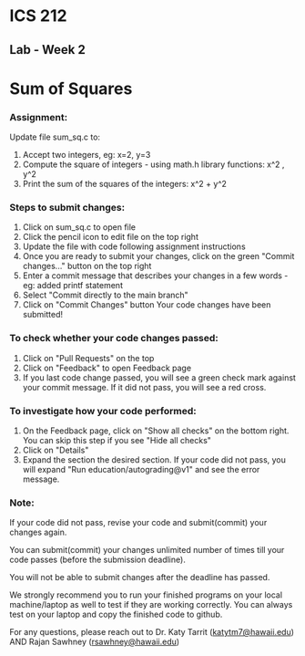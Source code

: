 # ICS 212
## Lab - Week 2

# Sum of Squares

### Assignment:
Update file sum_sq.c to:
1. Accept two integers, eg: x=2, y=3
2. Compute the square of integers - using math.h library functions: x^2 , y^2
3. Print the sum of the squares of the integers: x^2 + y^2

### Steps to submit changes:
1. Click on sum_sq.c to open file
2. Click the pencil icon to edit file on the top right
3. Update the file with code following assignment instructions
4. Once you are ready to submit your changes, click on the green "Commit changes..." button on the top right
5. Enter a commit message that describes your changes in a few words - eg: added printf statement
6. Select "Commit directly to the main branch"
7. Click on "Commit Changes" button
Your code changes have been submitted!

### To check whether your code changes passed:
1. Click on "Pull Requests" on the top
2. Click on "Feedback" to open Feedback page
3. If you last code change passed, you will see a green check mark against your commit message. If it did not pass, you will see a red cross.

### To investigate how your code performed:
1. On the Feedback page, click on "Show all checks" on the bottom right. You can skip this step if you see "Hide all checks"
2. Click on "Details"
3. Expand the section the desired section. If your code did not pass, you will expand "Run education/autograding@v1" and see the error message.

### Note:
If your code did not pass, revise your code and submit(commit) your changes again.

You can submit(commit) your changes unlimited number of times till your code passes (before the submission deadline).

You will not be able to submit changes after the deadline has passed.

We strongly recommend you to run your finished programs on your local machine/laptop as well to test if they are working correctly. You can always test on your laptop and copy the finished code to github.

For any questions, please reach out to Dr. Katy Tarrit (katytm7@hawaii.edu) AND Rajan Sawhney (rsawhney@hawaii.edu)
